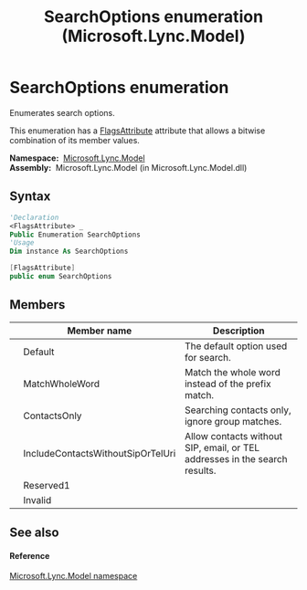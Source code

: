 ﻿---
title: SearchOptions enumeration (Microsoft.Lync.Model)
TOCTitle: SearchOptions enumeration
ms:assetid: T:Microsoft.Lync.Model.SearchOptions_DI_3_UC_OCS14MrefLyncWPF
ms:mtpsurl: https://msdn.microsoft.com/en-us/library/microsoft.lync.model.searchoptions_di_3_uc_ocs14mreflyncwpf(v=office.15)
ms:contentKeyID: 48593439
ms.date: 07/28/2014
mtps_version: v=office.15
f1_keywords:
- Microsoft.Lync.Model.SearchOptions
- Microsoft.Lync.Model.SearchOptions.ContactsOnly
- Microsoft.Lync.Model.SearchOptions.Default
- Microsoft.Lync.Model.SearchOptions.IncludeContactsWithoutSipOrTelUri
- Microsoft.Lync.Model.SearchOptions.Invalid
- Microsoft.Lync.Model.SearchOptions.MatchWholeWord
- Microsoft.Lync.Model.SearchOptions.Reserved1
dev_langs:
- CSharp
- JScript
- VB
- other
---

# SearchOptions enumeration

Enumerates search options.

This enumeration has a [FlagsAttribute](http://msdn2.microsoft.com/en-us/library/dk06fkbc) attribute that allows a bitwise combination of its member values.

**Namespace:**  [Microsoft.Lync.Model](microsoft-lync-model-namespace_2.md)  
**Assembly:**  Microsoft.Lync.Model (in Microsoft.Lync.Model.dll)

## Syntax

``` vb
'Declaration
<FlagsAttribute> _
Public Enumeration SearchOptions
'Usage
Dim instance As SearchOptions
```

``` csharp
[FlagsAttribute]
public enum SearchOptions
```

## Members

<table>
<thead>
<tr class="header">
<th></th>
<th>Member name</th>
<th>Description</th>
</tr>
</thead>
<tbody>
<tr class="odd">
<td></td>
<td>Default</td>
<td>The default option used for search.</td>
</tr>
<tr class="even">
<td></td>
<td>MatchWholeWord</td>
<td>Match the whole word instead of the prefix match.</td>
</tr>
<tr class="odd">
<td></td>
<td>ContactsOnly</td>
<td>Searching contacts only, ignore group matches.</td>
</tr>
<tr class="even">
<td></td>
<td>IncludeContactsWithoutSipOrTelUri</td>
<td>Allow contacts without SIP, email, or TEL addresses in the search results.</td>
</tr>
<tr class="odd">
<td></td>
<td>Reserved1</td>
<td></td>
</tr>
<tr class="even">
<td></td>
<td>Invalid</td>
<td></td>
</tr>
</tbody>
</table>


## See also

#### Reference

[Microsoft.Lync.Model namespace](microsoft-lync-model-namespace_2.md)

